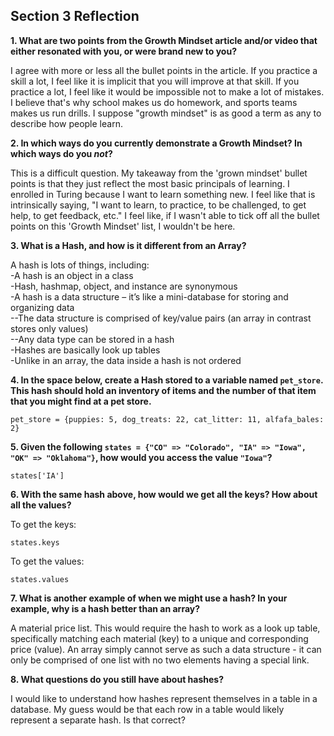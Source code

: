 ## Section 3 Reflection

**1. What are two points from the Growth Mindset article and/or video that either resonated with you, or were brand new to you?**  

I agree with more or less all the bullet points in the article. If you practice a skill a lot, I feel like it is implicit that you will improve at that skill. If you practice a lot, I feel like it would be impossible not to make a lot of mistakes. I believe that's why school makes us do homework, and sports teams makes us run drills. I suppose "growth mindset" is as good a term as any to describe how people learn.

**2. In which ways do you currently demonstrate a Growth Mindset? In which ways do you _not_?**  

This is a difficult question. My takeaway from the 'grown mindset' bullet points is that they just reflect the most basic principals of learning. I enrolled in Turing because I want to learn something new. I feel like that is intrinsically saying, "I want to learn, to practice, to be challenged, to get help, to get feedback, etc." I feel like, if I wasn't able to tick off all the bullet points on this 'Growth Mindset' list, I wouldn't be here.

**3. What is a Hash, and how is it different from an Array?**

A hash is lots of things, including:  
-A hash is an object in a class  
-Hash, hashmap, object, and instance are synonymous  
-A hash is a data structure – it’s like a mini-database for storing and organizing data  
--The data structure is comprised of key/value pairs (an array in contrast stores only values)  
--Any data type can be stored in a hash  
-Hashes are basically look up tables  
-Unlike in an array, the data inside a hash is not ordered  


**4. In the space below, create a Hash stored to a variable named `pet_store`.  This hash should hold an inventory of items and the number of that item that you might find at a pet store.**  

```
pet_store = {puppies: 5, dog_treats: 22, cat_litter: 11, alfafa_bales: 2}
```

**5. Given the following `states = {"CO" => "Colorado", "IA" => "Iowa", "OK" => "Oklahoma"}`, how would you access the value `"Iowa"`?**  

```
states['IA']
```

**6. With the same hash above, how would we get all the keys?  How about all the values?**

To get the keys:
```
states.keys
```

To get the values:
```
states.values
```

**7. What is another example of when we might use a hash?  In your example, why is a hash better than an array?**  

A material price list. This would require the hash to work as a look up table, specifically matching each material (key) to a unique and corresponding price (value). An array simply cannot serve as such a data structure - it can only be comprised of one list with no two elements having a special link.

**8. What questions do you still have about hashes?**  

I would like to understand how hashes represent themselves in a table in a database. My guess would be that each row in a table would likely represent a separate hash. Is that correct?
